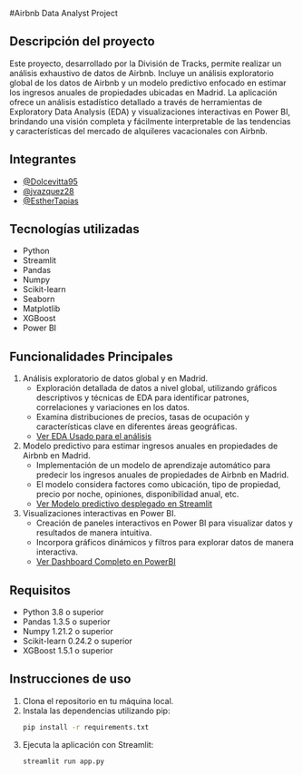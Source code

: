 
#Airbnb Data Analyst Project

## Descripción del proyecto
Este proyecto, desarrollado por la División de Tracks, permite realizar un análisis exhaustivo de datos de Airbnb. Incluye un análisis exploratorio global de los datos de Airbnb y un modelo predictivo enfocado en estimar los ingresos anuales de propiedades ubicadas en Madrid. La aplicación ofrece un análisis estadístico detallado a través de herramientas de Exploratory Data Analysis (EDA) y visualizaciones interactivas en Power BI, brindando una visión completa y fácilmente interpretable de las tendencias y características del mercado de alquileres vacacionales con Airbnb.

## Integrantes
- [@Dolcevitta95](https://github.com/Dolcevitta95)
- [@jvazquez28](https://github.com/jvazquez28)
- [@EstherTapias](https://github.com/EstherTapias)

## Tecnologías utilizadas
- Python
- Streamlit
- Pandas
- Numpy
- Scikit-learn
- Seaborn
- Matplotlib
- XGBoost
- Power BI

## Funcionalidades Principales
1. Análisis exploratorio de datos global y en Madrid.
   - Exploración detallada de datos a nivel global, utilizando gráficos descriptivos y técnicas de EDA para identificar patrones, correlaciones y variaciones en los datos.
   - Examina distribuciones de precios, tasas de ocupación y características clave en diferentes áreas geográficas.
   - [Ver EDA Usado para el análisis]()
2. Modelo predictivo para estimar ingresos anuales en propiedades de Airbnb en Madrid.
   - Implementación de un modelo de aprendizaje automático para predecir los ingresos anuales de propiedades de Airbnb en Madrid.
   - El modelo considera factores como ubicación, tipo de propiedad, precio por noche, opiniones, disponibilidad anual, etc.
   - [Ver Modelo predictivo desplegado en Streamlit](https://airbnbdataanalys.streamlit.app/)
3. Visualizaciones interactivas en Power BI.
   - Creación de paneles interactivos en Power BI para visualizar datos y resultados de manera intuitiva.
   - Incorpora gráficos dinámicos y filtros para explorar datos de manera interactiva.
   - [Ver Dashboard Completo en PowerBI](https://app.fabric.microsoft.com/view?r=eyJrIjoiMTc0ZDJjNzItYjM1Zi00NTU1LThlM2UtZmE0YmM3NWY2YzQyIiwidCI6ImJlNDViM2I2LWQzOGMtNDBhMi1hMmVmLTk2MWI4YTRmYmM3YiIsImMiOjl9)

## Requisitos
- Python 3.8 o superior
- Pandas 1.3.5 o superior
- Numpy 1.21.2 o superior
- Scikit-learn 0.24.2 o superior
- XGBoost 1.5.1 o superior

## Instrucciones de uso
1. Clona el repositorio en tu máquina local.
2. Instala las dependencias utilizando pip:
   ```bash
   pip install -r requirements.txt
   ```
3. Ejecuta la aplicación con Streamlit:
   ```bash
   streamlit run app.py
   ```

